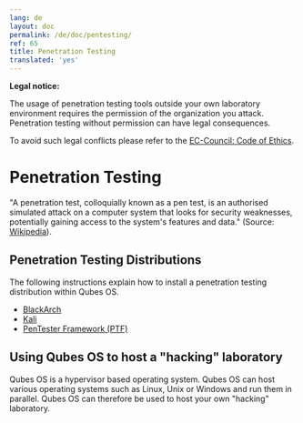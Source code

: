 ```yaml
---
lang: de
layout: doc
permalink: /de/doc/pentesting/
ref: 65
title: Penetration Testing
translated: 'yes'
---
```


**Legal notice:**

The usage of penetration testing tools outside your own laboratory environment requires the permission of the organization you attack. Penetration testing without permission can have legal consequences.

To avoid such legal conflicts please refer to the [EC-Council: Code of Ethics](https://www.eccouncil.org/Support/code-of-ethics).

Penetration Testing
===================

"A penetration test, colloquially known as a pen test, is an authorised simulated attack on a computer system that looks for security weaknesses, potentially gaining access to the system's features and data." (Source: [Wikipedia](https://en.wikipedia.org/wiki/Penetration_test)).

Penetration Testing Distributions
---------------------------------

The following instructions explain how to install a penetration testing distribution within Qubes OS.  

- [BlackArch](/de/doc/pentesting/blackarch/)
- [Kali](/de/doc/pentesting/kali/)
- [PenTester Framework (PTF)](/de/doc/pentesting/ptf/)

Using Qubes OS to host a "hacking" laboratory
---------------------------------------------

Qubes OS is a hypervisor based operating system. Qubes OS can host various operating systems such as Linux, Unix or Windows and run them in parallel. Qubes OS can therefore be used to host your own "hacking" laboratory.
